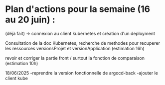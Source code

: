 # Plan d'actions pour la semaine (16 au 20 juin) : 

(déjà fait) -> connexion au client kubernetes et création d'un deployment

Consultation de la doc Kubernetes, recherche de methodes pour recuperer les ressources versionsProjet et versionApplication (estimation 16h)

revoir et corriger la partie front / surtout la fonction de comparaison (estimation 10h)

18/06/2025
-reprendre la version fonctionnelle de argocd-back
-ajouter le client kube 